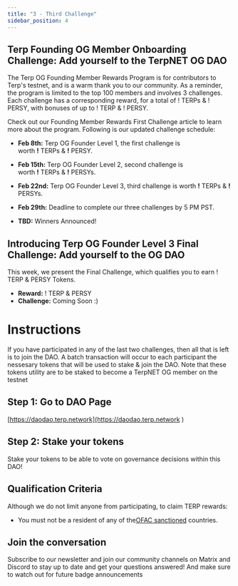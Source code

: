 ```yaml
---
title: "3 - Third Challenge"
sidebar_position: 4
---
```

## Terp Founding OG Member Onboarding Challenge: Add yourself to the TerpNET OG DAO

The Terp OG Founding Member Rewards Program is for contributors to Terp's testnet, and is a warm thank you to our community. As a reminder, the program is limited to the top 100 members and involves 3 challenges. Each challenge has a corresponding reward, for a total of ! TERPs & ! PERSY, with bonuses of up to ! TERP & ! PERSY.

Check out our Founding Member Rewards First Challenge article to learn more about the program. Following is our updated challenge schedule:
- **Feb 8th:** Terp OG Founder Level 1, the first challenge is \
worth **!** TERPs & **!** PERSY.

- **Feb 15th:** Terp OG Founder Level 2, second challenge is \
worth **!** TERPs & **!** PERSYs.

- **Feb 22nd:** Terp OG Founder Level 3, third challenge is worth **!** TERPs & **!** PERSYs.

- **Feb 29th:** Deadline to complete our three challenges by 5 PM PST.

- **TBD:** Winners Announced!

## Introducing Terp OG Founder Level 3 Final Challenge: Add yourself to the OG DAO
This week, we present the Final Challenge, which qualifies you to earn ! TERP & PERSY  Tokens.

- **Reward:** ! TERP & PERSY
- **Challenge:** Coming Soon :)

# Instructions
If you have participated in any of the last two challenges, then all that is left is to join the DAO. A batch transaction will occur to each participant the nessesary tokens that will be used to stake & join the DAO. Note that these tokens utility are to be staked to become a TerpNET OG member on the testnet  

## Step 1: Go to DAO Page
[https://daodao.terp.network](https://daodao.terp.network )

## Step 2: Stake your tokens
Stake your tokens to be able to vote on governance decisions within this DAO!

## Qualification Criteria
Although we do not limit anyone from participating, to claim TERP rewards:
- You must not be a resident of any of the[OFAC sanctioned](https://home.treasury.gov/policy-issues/office-of-foreign-assets-control-sanctions-programs-and-information) countries.

## Join the conversation 
Subscribe to our newsletter and join our community channels on Matrix and Discord to stay up to date and get your questions answered! And make sure to watch out for future badge announcements